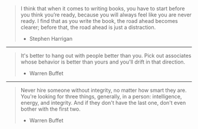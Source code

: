 > I think that when it comes to writing books, you have to start before you think you’re ready, because you will always feel like you are never ready. I find that as you write the book, the road ahead becomes clearer; before that, the road ahead is just a distraction.
> - Stephen Harrigan

---

> It's better to hang out with people better than you.
> Pick out associates whose behavior is better than yours and you'll drift in that direction.
> - Warren Buffet

---

> Never hire someone without integrity, no matter how smart they are.
> You're looking for three things, generally, in a person: intelligence, energy, and integrity. 
> And if they don't have the last one, don't even bother with the first two.
> - Warren Buffet
